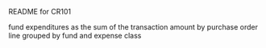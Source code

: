 README for CR101

fund expenditures as the sum of the transaction amount by purchase order line grouped by fund and expense class
